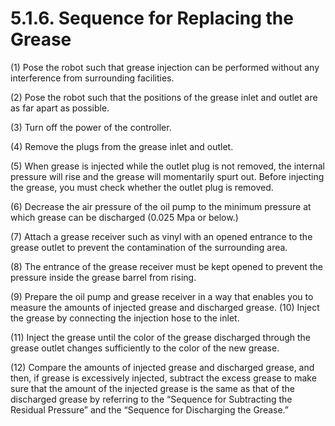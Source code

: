 ﻿# 5.1.6. Sequence for Replacing the Grease

(1)	Pose the robot such that grease injection can be performed without any interference from surrounding facilities.

(2)	Pose the robot such that the positions of the grease inlet and outlet are as far apart as possible.

(3)	Turn off the power of the controller.

(4)	Remove the plugs from the grease inlet and outlet.

(5)	When grease is injected while the outlet plug is not removed, the internal pressure will rise and the grease will momentarily spurt out. Before injecting the grease, you must check whether the outlet plug is removed.

(6)	Decrease the air pressure of the oil pump to the minimum pressure at which grease can be discharged (0.025 Mpa or below.)

(7)	Attach a grease receiver such as vinyl with an opened entrance to the grease outlet to prevent the contamination of the surrounding area.

(8)	The entrance of the grease receiver must be kept opened to prevent the pressure inside the grease barrel from rising.

(9)	Prepare the oil pump and grease receiver in a way that enables you to measure the amounts of injected grease and discharged grease.
(10) Inject the grease by connecting the injection hose to the inlet.

(11) Inject the grease until the color of the grease discharged through the grease outlet changes sufficiently to the color of the new grease.

(12) Compare the amounts of injected grease and discharged grease, and then, if grease is excessively injected, subtract the excess grease to make sure that the amount of the injected grease is the same as that of the discharged grease by referring to the “Sequence for Subtracting the Residual Pressure” and the “Sequence for Discharging the Grease.”
